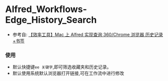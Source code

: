# Alfred_Workflows-Edge_History_Search

- 参考自: [【效率工具】Mac 上 Alfred 实现查询 360/Chrome 浏览器 历史记录+书签](https://blog.csdn.net/qq_23912871/article/details/121190282)

### 使用

- 默认快捷键`ee 关键字`,即可筛选收藏夹和历史记录。
- 默认使用系统默认浏览器打开链接,可在工作流中进行修改
